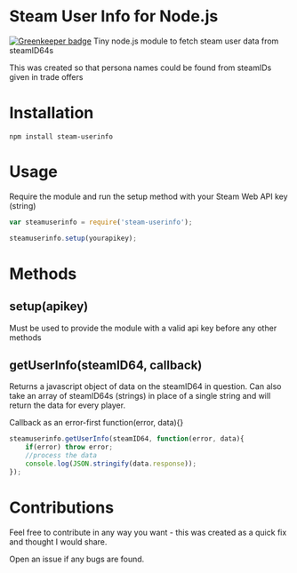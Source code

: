 # Steam User Info for Node.js

[![Greenkeeper badge](https://badges.greenkeeper.io/shaunidiot/node-steam-userinfo.svg)](https://greenkeeper.io/)
Tiny node.js module to fetch steam user data from steamID64s

This was created so that persona names could be found from steamIDs given in trade offers

# Installation

```
npm install steam-userinfo
```

# Usage

Require the module and run the setup method with your Steam Web API key (string)

```js
var steamuserinfo = require('steam-userinfo');

steamuserinfo.setup(yourapikey);
```
# Methods

## setup(apikey)

Must be used to provide the module with a valid api key before any other methods

## getUserInfo(steamID64, callback)

Returns a javascript object of data on the steamID64 in question. Can also take an array of steamID64s (strings) in place of a single string and will return the data for every player. 

Callback as an error-first function(error, data){}

```js
steamuserinfo.getUserInfo(steamID64, function(error, data){
	if(error) throw error;
	//process the data
	console.log(JSON.stringify(data.response));
});
```

# Contributions

Feel free to contribute in any way you want - this was created as a quick fix and thought I would share.

Open an issue if any bugs are found.